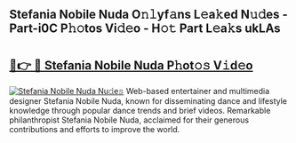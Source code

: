 ## Stefania Nobile Nuda O𝚗𝚕yf𝚊ns L𝚎a𝚔ed N𝚞𝚍es - Part-i0C P𝚑𝚘tos Vi𝚍𝚎o - H𝚘𝚝 Part L𝚎a𝚔s ukLAs

# <h2><a href="http://kf70ttv.oniu.top/?m=Stefania+Nobile+Nuda">🔗👉 🔴 Stefania Nobile Nuda P𝚑ot𝚘𝚜 V𝚒d𝚎o</a></h2>

[![Stefania Nobile Nuda Nu𝚍e𝚜](https://i.imgur.com/0qMVB7G.gif)](http://kf70ttv.oniu.top/?m=Stefania+Nobile+Nuda)
Web-based entertainer and multimedia designer Stefania Nobile Nuda, known for disseminating dance and lifestyle knowledge through popular dance trends and brief videos. Remarkable philanthropist Stefania Nobile Nuda, acclaimed for their generous contributions and efforts to improve the world.  
